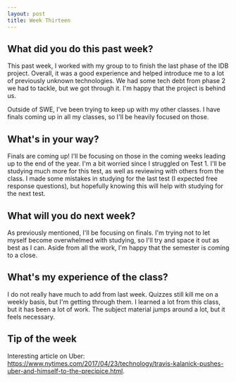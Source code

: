 ```yaml
---
layout: post
title: Week Thirteen
---
```


## What did you do this past week? ##
This past week, I worked with my group to to finish the last phase of the IDB project. Overall, it was a good experience and helped introduce me to a lot of previously unknown technologies. We had some tech debt from phase 2 we had to tackle, but we got through it. I'm happy that the project is behind us.  

Outside of SWE, I've been trying to keep up with my other classes. I have finals coming up in all my classes, so I'll be heavily focused on those. 

## What's in your way? ##
Finals are coming up! I'll be focusing on those in the coming weeks leading up to the end of the year. I'm a bit worried since I struggled on Test 1. I'll be studying much more for this test, as well as reviewing with others from the class. I made some mistakes in studying for the last test (I expected free response questions), but hopefully knowing this will help with studying for the next test. 

## What will you do next week? ##
As previously mentioned, I'll be focusing on finals. I'm trying not to let myself become overwhelmed with studying, so I'll try and space it out as best as I can. Aside from all the work, I'm happy that the semester is coming to a close. 

## What's my experience of the class? ##
I do not really have much to add from last week. Quizzes still kill me on a weekly basis, but I'm getting through them. I learned a lot from this class, but it has been a lot of work. The subject material jumps around a lot, but it feels necessary. 

## Tip of the week ##
Interesting article on Uber: https://www.nytimes.com/2017/04/23/technology/travis-kalanick-pushes-uber-and-himself-to-the-precipice.html. 
